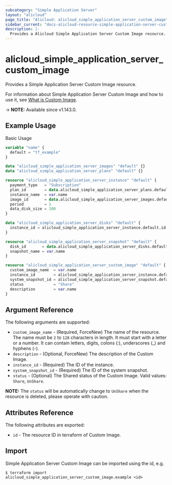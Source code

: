 ```yaml
---
subcategory: "Simple Application Server"
layout: "alicloud"
page_title: "Alicloud: alicloud_simple_application_server_custom_image"
sidebar_current: "docs-alicloud-resource-simple-application-server-custom-image"
description: |-
  Provides a Alicloud Simple Application Server Custom Image resource.
---
```


# alicloud_simple_application_server_custom_image

Provides a Simple Application Server Custom Image resource.

For information about Simple Application Server Custom Image and how to use it, see [What is Custom Image](https://www.alibabacloud.com/help/en/doc-detail/333535.htm).

-> **NOTE:** Available since v1.143.0.

## Example Usage

Basic Usage

```terraform
variable "name" {
  default = "tf_example"
}

data "alicloud_simple_application_server_images" "default" {}
data "alicloud_simple_application_server_plans" "default" {}

resource "alicloud_simple_application_server_instance" "default" {
  payment_type   = "Subscription"
  plan_id        = data.alicloud_simple_application_server_plans.default.plans.0.id
  instance_name  = var.name
  image_id       = data.alicloud_simple_application_server_images.default.images.0.id
  period         = 1
  data_disk_size = 100
}

data "alicloud_simple_application_server_disks" "default" {
  instance_id = alicloud_simple_application_server_instance.default.id
}

resource "alicloud_simple_application_server_snapshot" "default" {
  disk_id       = data.alicloud_simple_application_server_disks.default.ids.0
  snapshot_name = var.name
}

resource "alicloud_simple_application_server_custom_image" "default" {
  custom_image_name  = var.name
  instance_id        = alicloud_simple_application_server_instance.default.id
  system_snapshot_id = alicloud_simple_application_server_snapshot.default.id
  status             = "Share"
  description        = var.name
}
```

## Argument Reference

The following arguments are supported:

* `custom_image_name` - (Required, ForceNew) The name of the resource. The name must be `2` to `128` characters in length. It must start with a letter or a number. It can contain letters, digits, colons (:), underscores (_) and hyphens (-).
* `description` - (Optional, ForceNew) The description of the Custom Image.
* `instance_id` - (Required) The ID of the instance.
* `system_snapshot_id` - (Required) The ID of the system snapshot.
* `status` - (Optional) The Shared status of the Custom Image. Valid values: `Share`, `UnShare`.

 **NOTE:** The `status` will be automatically change to `UnShare` when the resource is deleted, please operate with caution.

## Attributes Reference

The following attributes are exported:

* `id` - The resource ID in terraform of Custom Image.

## Import

Simple Application Server Custom Image can be imported using the id, e.g.

```shell
$ terraform import alicloud_simple_application_server_custom_image.example <id>
```